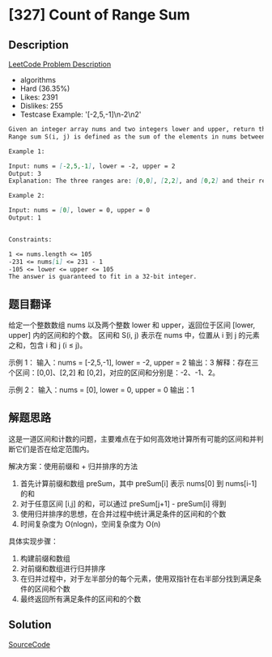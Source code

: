 # [327] Count of Range Sum

## Description

[LeetCode Problem Description](https://leetcode.com/problems/count-of-range-sum/description/)

* algorithms
* Hard (36.35%)
* Likes:    2391
* Dislikes: 255
* Testcase Example:  '[-2,5,-1]\n-2\n2'

```md
Given an integer array nums and two integers lower and upper, return the number of range sums that lie in [lower, upper] inclusive.
Range sum S(i, j) is defined as the sum of the elements in nums between indices i and j inclusive, where i <= j.

Example 1:

Input: nums = [-2,5,-1], lower = -2, upper = 2
Output: 3
Explanation: The three ranges are: [0,0], [2,2], and [0,2] and their respective sums are: -2, -1, 2.

Example 2:

Input: nums = [0], lower = 0, upper = 0
Output: 1


Constraints:

1 <= nums.length <= 105
-231 <= nums[i] <= 231 - 1
-105 <= lower <= upper <= 105
The answer is guaranteed to fit in a 32-bit integer.


```

## 题目翻译

给定一个整数数组 nums 以及两个整数 lower 和 upper，返回位于区间 [lower, upper] 内的区间和的个数。
区间和 S(i, j) 表示在 nums 中，位置从 i 到 j 的元素之和，包含 i 和 j (i ≤ j)。

示例 1：
输入：nums = [-2,5,-1], lower = -2, upper = 2
输出：3
解释：存在三个区间：[0,0]、[2,2] 和 [0,2]，对应的区间和分别是：-2、-1、2。

示例 2：
输入：nums = [0], lower = 0, upper = 0
输出：1

## 解题思路

这是一道区间和计数的问题，主要难点在于如何高效地计算所有可能的区间和并判断它们是否在给定范围内。

解决方案：使用前缀和 + 归并排序的方法

1. 首先计算前缀和数组 preSum，其中 preSum[i] 表示 nums[0] 到 nums[i-1] 的和
2. 对于任意区间 [i,j] 的和，可以通过 preSum[j+1] - preSum[i] 得到
3. 使用归并排序的思想，在合并过程中统计满足条件的区间和的个数
4. 时间复杂度为 O(nlogn)，空间复杂度为 O(n)

具体实现步骤：
1. 构建前缀和数组
2. 对前缀和数组进行归并排序
3. 在归并过程中，对于左半部分的每个元素，使用双指针在右半部分找到满足条件的区间和个数
4. 最终返回所有满足条件的区间和的个数

## Solution

[SourceCode](./solution.js)
